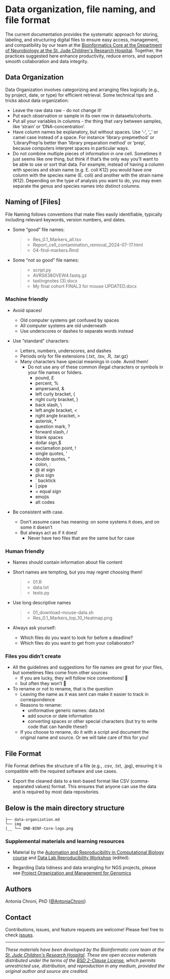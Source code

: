# Data organization, file naming, and file format

The current documentation provides the systematic approach for storing, labeling, and structuring digital files to ensure easy access, management, and compatibility by our team at the [Bioinformatics Core at the Department of Neurobiology at the St. Jude Children's Research Hospital](https://www.stjude.org/research/departments/developmental-neurobiology/shared-resources/bioinformatic-core.html). Together, the practices suggested here enhance productivity, reduce errors, and support smooth collaboration and data integrity.


## Data Organization

Data Organization involves categorizing and arranging files logically (e.g., by project, date, or type) for efficient retrieval. Some technical tips and tricks about data organization:

- Leave the raw data raw - do not change it!
- Put each observation or sample in its own row in datasets/cohorts.
- Put all your variables in columns - the thing that vary between samples, like ‘strain’ or ‘DNA-concentration’.
- Have column names be explanatory, but without spaces. Use ‘-’, ‘_’ or camel case instead of a space. For instance ‘library-prepmethod’
or ‘LibraryPrep’is better than ’library preparation method’ or ‘prep’, because computers interpret spaces in particular ways.
- Do not combine multiple pieces of information in one cell. Sometimes it just seems like one thing, but think if that’s the only way
you’ll want to be able to use or sort that data. For example, instead of having a column with species and strain name (e.g. E. coli
K12) you would have one column with the species name (E. coli) and another with the strain name (K12). Depending on the type of
analysis you want to do, you may even separate the genus and species names into distinct columns.


## Naming of [Files]

File Naming follows conventions that make files easily identifiable, typically including relevant keywords, version numbers, and dates.

- Some “good” file names:
    > - Res_0.1_Markers_all.tsv
    > - Report_cell_contamination_removal_2024-07-17.html
    > - 04-find-markers.Rmd

- Some “not so good” file names:
    > - script.py
    > - AVRS638GVEW4.fastq.gz
    > - tastingnotes (3).docx
    > - My final cohort FINAL3 for mouse UPDATED.docx

### Machine friendly

- Avoid spaces!
  - Old computer systems get confused by spaces
  - All computer systems are old underneath
  - Use underscores or dashes to separate words instead

- Use “standard” characters:
  - Letters, numbers, underscores, and dashes
  - Periods only for file extensions (.txt, .tsv, .R, .tar.gz)
  - Many characters have special meanings in code. Avoid them!
      - Do not use any of these common illegal characters or symbols in your file names or folders.
        - pound, £ 
        - percent, % 
        - ampersand, & 
        - left curly bracket, {
        - right curly bracket, } 
        - back slash, \ 
        - left angle bracket, <
        - right angle bracket, >
        - asterisk, *
        - question mark, ? 
        - forward slash, / 
        - blank spaces
        - dollar sign,$ 
        - exclamation point, ! 
        - single quotes, ' 
        - double quotes, " 
        - colon, : 
        - @ at sign
        - plus sign
        - ` backtick
        - | pipe
        - = equal sign
        - emojis
        - alt codes

- Be consistent with case.
  - Don’t assume case has meaning: on some systems it does, and on some it doesn’t
  - But always act as if it does!
    - Never have two files that are the same but for case


### Human friendly

- Names should contain information about file content
- Short names are tempting, but you may regret choosing them!
    > - 01.R
    > - data.txt
    > - tests.py

- Use long descriptive names
    > - 01_download-mouse-data.sh
    > - Res_0.1_Markers_top_10_Heatmap.png

- Always ask yourself:
    - Which files do you want to look for before a deadline?
    - Which files do you want to get from your collaborator?

### Files you didn’t create

- All the guidelines and suggestions for file names are great for your files, but sometimes files come from other sources
    - If you are lucky, they will follow nice conventions! 🎉
    - but often they won’t 🫤
- To rename or not to rename, that is the question
    - Leaving the name as it was sent can make it easier to track in correspondence
    - Reasons to rename:
       - uniformative generic names: data.txt
       - add source or date information
       - converting spaces or other special characters (but try to write code that can handle these!)
    - If you choose to rename, do it with a script and document the original name and source. Or we will take care of this for you!


## File Format

File Format defines the structure of a file (e.g., .csv, .txt, .jpg), ensuring it is compatible with the required software and use cases.

  - Export the cleaned data to a text-based format like CSV (comma-separated values) format. This ensures that anyone can use the
data and is required by most data repositories.


## Below is the main directory structure 

```
├── data-organization.md
└── img
|__ └── DNB-BINF-Core-logo.png
```


### Supplemental materials and learning resources
* Material by the [Automation and Reproducibility in Computational Biology course](https://github.com/stjude-dnb-binfcore/trainings/tree/add-wiki-documentation/courses/Automation-Reproducibility-compbio) and [Data Lab Reproducibility Workshop](https://alexslemonade.github.io/reproducible-research/workshop-schedule.html) (edited).

* Regarding Data tidiness and data wrangling for NGS projects, please see [Project Organization and Management for Genomics](https://datacarpentry.org/organization-genomics/)


## Authors

Antonia Chroni, PhD ([@AntoniaChroni](https://github.com/AntoniaChroni))

## Contact

Contributions, issues, and feature requests are welcome! Please feel free to check [issues](https://github.com/stjude-dnb-binfcore/trainings/issues).

---

*These materials have been developed by the Bioinformatic core team at the [St. Jude Children's Research Hospital](https://www.stjude.org/). These are open access materials distributed under the terms of the [BSD 2-Clause License](https://opensource.org/license/bsd-2-clause), which permits unrestricted use, distribution, and reproduction in any medium, provided the original author and source are credited.*